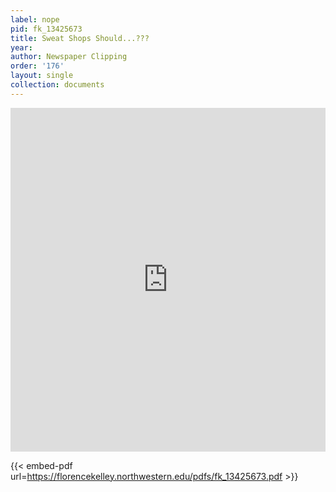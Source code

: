 ```yaml
---
label: nope
pid: fk_13425673
title: Sweat Shops Should...???
year:
author: Newspaper Clipping
order: '176'
layout: single
collection: documents
---
```

<iframe src="https://northwestern.app.box.com/embed/s/3vbd845jrdswjdv7hir6rducvah3hahw?sortColumn=date&view=list" width="100%" height="550" frameborder="0" allowfullscreen webkitallowfullscreen msallowfullscreen></iframe>


{{< embed-pdf url=https://florencekelley.northwestern.edu/pdfs/fk_13425673.pdf >}}